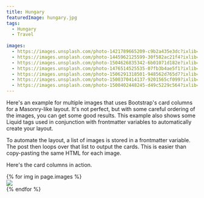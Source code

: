 ```yaml
---
title: Hungary
featuredImage: hungary.jpg
tags:
  - Hungary
  - Travel
  
images:
  - https://images.unsplash.com/photo-1421789665209-c9b2a435e3dc?ixlib=rb-0.3.5&ixid=eyJhcHBfaWQiOjEyMDd9&s=5b1016b885e7438c4633109d77368d4d&auto=format&fit=crop&w=1651&q=80
  - https://images.unsplash.com/photo-1445962125599-30f582ac21f4?ixlib=rb-0.3.5&ixid=eyJhcHBfaWQiOjEyMDd9&s=38c096c472ba616dc4e8e76a8069c97a&auto=format&fit=crop&w=668&q=80
  - https://images.unsplash.com/photo-1504626835342-6b01071d182e?ixlib=rb-0.3.5&ixid=eyJhcHBfaWQiOjEyMDd9&s=975855d515c9d56352ee3bfe74287f2b&auto=format&fit=crop&w=1651&q=80
  - https://images.unsplash.com/photo-1476514525535-07fb3b4ae5f1?ixlib=rb-0.3.5&ixid=eyJhcHBfaWQiOjEyMDd9&s=468a8c18f5d811cf03c654b653b5089e&auto=format&fit=crop&w=1650&q=80
  - https://images.unsplash.com/photo-1506291318501-948562d765d7?ixlib=rb-0.3.5&ixid=eyJhcHBfaWQiOjEyMDd9&s=71ad8e3b7b4bd210182ed5e5c024903b&auto=format&fit=crop&w=1650&q=80
  - https://images.unsplash.com/photo-1500370414137-9201565cf099?ixlib=rb-0.3.5&ixid=eyJhcHBfaWQiOjEyMDd9&s=95e700b9e28eb7ed7b5769c823741126&auto=format&fit=crop&w=668&q=80
  - https://images.unsplash.com/photo-1500402448245-d49c5229c564?ixlib=rb-0.3.5&ixid=eyJhcHBfaWQiOjEyMDd9&s=f19c590b253f803a7f9b643c59017160&auto=format&fit=crop&w=1650&q=80
---
```


Here's an example for multiple images that uses Bootstrap's card columns for a Masonry-like layout. It's not perfect, but with some careful ordering of the images, you can get some good results. This example also shows some Liquid tags used in conjunction with frontmatter variables to automatically create your layout.

<!--more-->

To automate the layout, a list of images is stored in a frontmatter variable. The post then loops over that list to output the cards. This is easier than copy-pasting the same HTML for each image.

Here's the card columns in action.

<div class="card-columns">
    {% for img in page.images %}
    <div class="card">
        <img class="card-img-top" src="{{ img }}" />
    </div>
    {% endfor %}
</div>
